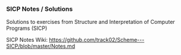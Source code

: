 ### SICP Notes / Solutions

Solutions to  exercises from Structure and Interpretation of Computer Programs (SICP)

SICP Notes Wiki: https://github.com/track02/Scheme---SICP/blob/master/Notes.md
